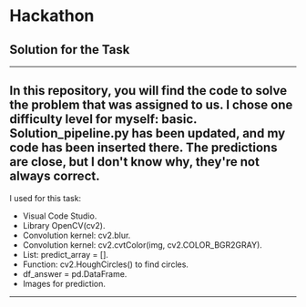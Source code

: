 # Hackathon

## Solution for the Task

---

In this repository, you will find the code to solve the problem that was assigned to us. I chose one difficulty level for myself: basic. Solution_pipeline.py has been updated, and my code has been inserted there. The predictions are close, but I don't know why, they're not always correct.
---

I used for this task:

- Visual Code Studio.
- Library OpenCV(cv2).
- Convolution kernel: cv2.blur.
- Convolution kernel: cv2.cvtColor(img, cv2.COLOR_BGR2GRAY).
- List: predict_array = [].
- Function: cv2.HoughCircles() to find circles.
- df_answer = pd.DataFrame.
- Images for prediction.

---
